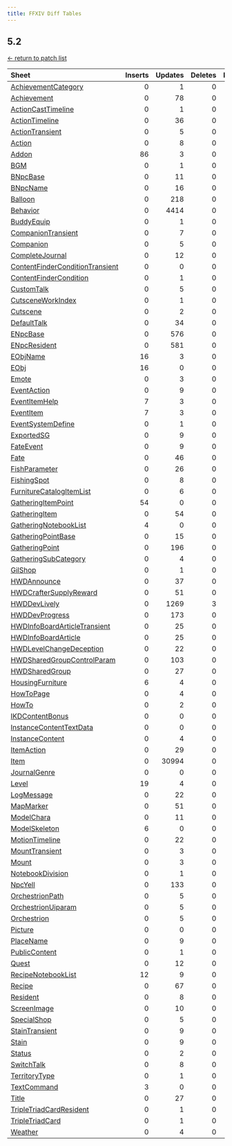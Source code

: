 ```yaml
---
title: FFXIV Diff Tables
---
```

## 5.2

[← return to patch list](https://makar8000.github.io/ffxiv-diff/)

| Sheet | Inserts | Updates | Deletes | Reorders |
| :---- | ------: | ------: | ------: | -------: |
| [AchievementCategory](AchievementCategory) |       0 |       1 |       0 |        0 |
| [Achievement](Achievement) |       0 |      78 |       0 |        0 |
| [ActionCastTimeline](ActionCastTimeline) |       0 |       1 |       0 |        0 |
| [ActionTimeline](ActionTimeline) |       0 |      36 |       0 |        0 |
| [ActionTransient](ActionTransient) |       0 |       5 |       0 |        0 |
| [Action](Action) |       0 |       8 |       0 |        0 |
| [Addon](Addon) |      86 |       3 |       0 |        0 |
| [BGM](BGM) |       0 |       1 |       0 |        0 |
| [BNpcBase](BNpcBase) |       0 |      11 |       0 |        0 |
| [BNpcName](BNpcName) |       0 |      16 |       0 |        0 |
| [Balloon](Balloon) |       0 |     218 |       0 |        0 |
| [Behavior](Behavior) |       0 |    4414 |       0 |        0 |
| [BuddyEquip](BuddyEquip) |       0 |       1 |       0 |        0 |
| [CompanionTransient](CompanionTransient) |       0 |       7 |       0 |        0 |
| [Companion](Companion) |       0 |       5 |       0 |        0 |
| [CompleteJournal](CompleteJournal) |       0 |      12 |       0 |        0 |
| [ContentFinderConditionTransient](ContentFinderConditionTransient) |       0 |       0 |       0 |        0 |
| [ContentFinderCondition](ContentFinderCondition) |       0 |       1 |       0 |        0 |
| [CustomTalk](CustomTalk) |       0 |       5 |       0 |        0 |
| [CutsceneWorkIndex](CutsceneWorkIndex) |       0 |       1 |       0 |        0 |
| [Cutscene](Cutscene) |       0 |       2 |       0 |        0 |
| [DefaultTalk](DefaultTalk) |       0 |      34 |       0 |        0 |
| [ENpcBase](ENpcBase) |       0 |     576 |       0 |        0 |
| [ENpcResident](ENpcResident) |       0 |     581 |       0 |        0 |
| [EObjName](EObjName) |      16 |       3 |       0 |        0 |
| [EObj](EObj) |      16 |       0 |       0 |        0 |
| [Emote](Emote) |       0 |       3 |       0 |        0 |
| [EventAction](EventAction) |       0 |       9 |       0 |        0 |
| [EventItemHelp](EventItemHelp) |       7 |       3 |       0 |        0 |
| [EventItem](EventItem) |       7 |       3 |       0 |        0 |
| [EventSystemDefine](EventSystemDefine) |       0 |       1 |       0 |        0 |
| [ExportedSG](ExportedSG) |       0 |       9 |       0 |        0 |
| [FateEvent](FateEvent) |       0 |       9 |       0 |        0 |
| [Fate](Fate) |       0 |      46 |       0 |        0 |
| [FishParameter](FishParameter) |       0 |      26 |       0 |        0 |
| [FishingSpot](FishingSpot) |       0 |       8 |       0 |        0 |
| [FurnitureCatalogItemList](FurnitureCatalogItemList) |       0 |       6 |       0 |        0 |
| [GatheringItemPoint](GatheringItemPoint) |      54 |       0 |       0 |        0 |
| [GatheringItem](GatheringItem) |       0 |      54 |       0 |        0 |
| [GatheringNotebookList](GatheringNotebookList) |       4 |       0 |       0 |        0 |
| [GatheringPointBase](GatheringPointBase) |       0 |      15 |       0 |        0 |
| [GatheringPoint](GatheringPoint) |       0 |     196 |       0 |        0 |
| [GatheringSubCategory](GatheringSubCategory) |       0 |       4 |       0 |        0 |
| [GilShop](GilShop) |       0 |       1 |       0 |        0 |
| [HWDAnnounce](HWDAnnounce) |       0 |      37 |       0 |        0 |
| [HWDCrafterSupplyReward](HWDCrafterSupplyReward) |       0 |      51 |       0 |        0 |
| [HWDDevLively](HWDDevLively) |       0 |    1269 |       3 |        0 |
| [HWDDevProgress](HWDDevProgress) |       0 |     173 |       0 |        0 |
| [HWDInfoBoardArticleTransient](HWDInfoBoardArticleTransient) |       0 |      25 |       0 |        0 |
| [HWDInfoBoardArticle](HWDInfoBoardArticle) |       0 |      25 |       0 |        0 |
| [HWDLevelChangeDeception](HWDLevelChangeDeception) |       0 |      22 |       0 |        0 |
| [HWDSharedGroupControlParam](HWDSharedGroupControlParam) |       0 |     103 |       0 |        0 |
| [HWDSharedGroup](HWDSharedGroup) |       0 |      27 |       0 |        0 |
| [HousingFurniture](HousingFurniture) |       6 |       4 |       0 |        0 |
| [HowToPage](HowToPage) |       0 |       4 |       0 |        0 |
| [HowTo](HowTo) |       0 |       2 |       0 |        0 |
| [IKDContentBonus](IKDContentBonus) |       0 |       0 |       0 |        0 |
| [InstanceContentTextData](InstanceContentTextData) |       0 |       0 |       0 |        0 |
| [InstanceContent](InstanceContent) |       0 |       4 |       0 |        0 |
| [ItemAction](ItemAction) |       0 |      29 |       0 |        0 |
| [Item](Item) |       0 |   30994 |       0 |        0 |
| [JournalGenre](JournalGenre) |       0 |       0 |       0 |        0 |
| [Level](Level) |      19 |       4 |       0 |        0 |
| [LogMessage](LogMessage) |       0 |      22 |       0 |        0 |
| [MapMarker](MapMarker) |       0 |      51 |       0 |        0 |
| [ModelChara](ModelChara) |       0 |      11 |       0 |        0 |
| [ModelSkeleton](ModelSkeleton) |       6 |       0 |       0 |        0 |
| [MotionTimeline](MotionTimeline) |       0 |      22 |       0 |        0 |
| [MountTransient](MountTransient) |       0 |       3 |       0 |        0 |
| [Mount](Mount) |       0 |       3 |       0 |        0 |
| [NotebookDivision](NotebookDivision) |       0 |       1 |       0 |        0 |
| [NpcYell](NpcYell) |       0 |     133 |       0 |        0 |
| [OrchestrionPath](OrchestrionPath) |       0 |       5 |       0 |        0 |
| [OrchestrionUiparam](OrchestrionUiparam) |       0 |       5 |       0 |        0 |
| [Orchestrion](Orchestrion) |       0 |       5 |       0 |        0 |
| [Picture](Picture) |       0 |       0 |       0 |        0 |
| [PlaceName](PlaceName) |       0 |       9 |       0 |        0 |
| [PublicContent](PublicContent) |       0 |       1 |       0 |        0 |
| [Quest](Quest) |       0 |      12 |       0 |        0 |
| [RecipeNotebookList](RecipeNotebookList) |      12 |       9 |       0 |        0 |
| [Recipe](Recipe) |       0 |      67 |       0 |        0 |
| [Resident](Resident) |       0 |       8 |       0 |        0 |
| [ScreenImage](ScreenImage) |       0 |      10 |       0 |        0 |
| [SpecialShop](SpecialShop) |       0 |       5 |       0 |        0 |
| [StainTransient](StainTransient) |       0 |       9 |       0 |        0 |
| [Stain](Stain) |       0 |       9 |       0 |        0 |
| [Status](Status) |       0 |       2 |       0 |        0 |
| [SwitchTalk](SwitchTalk) |       0 |       8 |       0 |        0 |
| [TerritoryType](TerritoryType) |       0 |       1 |       0 |        0 |
| [TextCommand](TextCommand) |       3 |       0 |       0 |        0 |
| [Title](Title) |       0 |      27 |       0 |        0 |
| [TripleTriadCardResident](TripleTriadCardResident) |       0 |       1 |       0 |        0 |
| [TripleTriadCard](TripleTriadCard) |       0 |       1 |       0 |        0 |
| [Weather](Weather) |       0 |       4 |       0 |        0 |